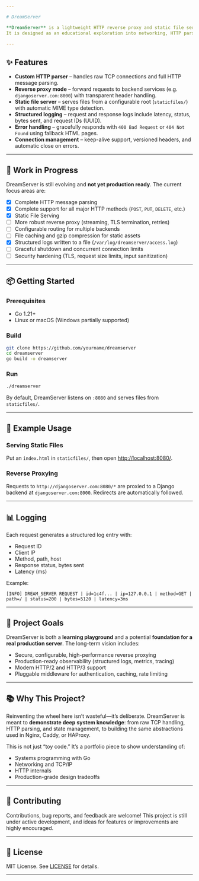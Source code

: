 ```yaml
---

# DreamServer

**DreamServer** is a lightweight HTTP reverse proxy and static file server written from scratch in Go.
It is designed as an educational exploration into networking, HTTP parsing, and proxying internals—while keeping a clear path toward production-ready use.

---
```


## ✨ Features

* **Custom HTTP parser** – handles raw TCP connections and full HTTP message parsing.
* **Reverse proxy mode** – forward requests to backend services (e.g. `djangoserver.com:8000`) with transparent header handling.
* **Static file server** – serves files from a configurable root (`staticfiles/`) with automatic MIME type detection.
* **Structured logging** – request and response logs include latency, status, bytes sent, and request IDs (UUID).
* **Error handling** – gracefully responds with `400 Bad Request` or `404 Not Found` using fallback HTML pages.
* **Connection management** – keep-alive support, versioned headers, and automatic close on errors.

---

## 🚧 Work in Progress

DreamServer is still evolving and **not yet production ready**.
The current focus areas are:

* [x] Complete HTTP message parsing
* [x] Complete support for all major HTTP methods (`POST`, `PUT`, `DELETE`, etc.)
* [x] Static File Serving
* [ ] More robust reverse proxy (streaming, TLS termination, retries)
* [ ] Configurable routing for multiple backends
* [ ] File caching and gzip compression for static assets
* [x] Structured logs written to a file (`/var/log/dreamserver/access.log`)
* [ ] Graceful shutdown and concurrent connection limits
* [ ] Security hardening (TLS, request size limits, input sanitization)

---

## 📦 Getting Started

### Prerequisites

* Go 1.21+
* Linux or macOS (Windows partially supported)

### Build

```bash
git clone https://github.com/yourname/dreamserver
cd dreamserver
go build -o dreamserver
```

### Run

```bash
./dreamserver
```

By default, DreamServer listens on `:8080` and serves files from `staticfiles/`.

---

## 🔧 Example Usage

### Serving Static Files

Put an `index.html` in `staticfiles/`, then open [http://localhost:8080/](http://localhost:8080/).

### Reverse Proxying

Requests to `http://djangoserver.com:8080/*` are proxied to a Django backend at `djangoserver.com:8000`.
Redirects are automatically followed.

---

## 📊 Logging

Each request generates a structured log entry with:

* Request ID
* Client IP
* Method, path, host
* Response status, bytes sent
* Latency (ms)

Example:

```
[INFO] DREAM_SERVER REQUEST | id=1c4f... | ip=127.0.0.1 | method=GET | path=/ | status=200 | bytes=5120 | latency=3ms
```

---

## 🧩 Project Goals

DreamServer is both a **learning playground** and a potential **foundation for a real production server**.
The long-term vision includes:

* Secure, configurable, high-performance reverse proxying
* Production-ready observability (structured logs, metrics, tracing)
* Modern HTTP/2 and HTTP/3 support
* Pluggable middleware for authentication, caching, rate limiting

---

## 📚 Why This Project?

Reinventing the wheel here isn’t wasteful—it’s deliberate.
DreamServer is meant to **demonstrate deep system knowledge**: from raw TCP handling, HTTP parsing, and state management, to building the same abstractions used in Nginx, Caddy, or HAProxy.

This is not just “toy code.” It’s a portfolio piece to show understanding of:

* Systems programming with Go
* Networking and TCP/IP
* HTTP internals
* Production-grade design tradeoffs

---

## 🤝 Contributing

Contributions, bug reports, and feedback are welcome!
This project is still under active development, and ideas for features or improvements are highly encouraged.

---

## 📜 License

MIT License. See [LICENSE](LICENSE) for details.

---

